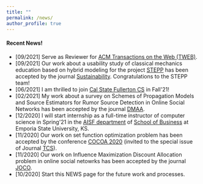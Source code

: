 ```yaml
---
title: ""
permalink: /news/
author_profile: true
---
```

#### Recent News!
* [09/2021] Serve as Reviewer for [ACM Transactions on the Web (TWEB)](https://dl.acm.org/journal/tweb).
* [09/2021] Our work about a usability study of classical mechanics education based on hybrid modeling for the project [STEPP](https://stepp.utdallas.edu/) has been accepted by the journal [Sustainability](https://www.mdpi.com/journal/sustainability). Congratulations to the STEPP team!
* [06/2021] I am thrilled to join [Cal State Fullerton CS](http://www.fullerton.edu/ecs/cs/) in Fall'21!
* [02/2021] My work about a survey on Schemes of Propagation Models and Source Estimators for Rumor Source Detection in Online Social Networks has been accepted by the journal [DMAA](https://www.worldscientific.com/worldscinet/dmaa).
* [12/2020] I will start internship as a full-time instructor of computer science in Spring'21 in the [AISF department](https://www.emporia.edu/school-business/about-us/school-business-directory-overview/accounting-information-systems-and-finance-directory/) of [School of Business](https://www.emporia.edu/school-business/about-us/) at Emporia State University, KS.  
* [11/2020] Our work on set function optimization problem has been accepted by the conference [COCOA 2020](https://theory.utdallas.edu/COCOA2020/) (invited to the special issue of Journal [TCS](https://www.journals.elsevier.com/theoretical-computer-science)).
* [11/2020] Our work on Influence Maximization Discount Allocation problem in online social netowrks has been accepted by the journal [JOCO](https://www.springer.com/journal/10878).
* [10/2020] Start this NEWS page for the future work and processes. 
<!-- * [09/2021] Serve as Reviewer for [ACM Transactions on Social Computing(TSC)](https://dl.acm.org/journal/tsc).-->

